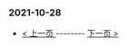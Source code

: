 ### 2021-10-28 
 

- [ < 上一页 ](https://github.com/able8/weibo-hot-record/blob/master/2021-10-27.md) -------- [ 下一页 > ](https://github.com/able8/weibo-hot-record/blob/master/2021-10-29.md)